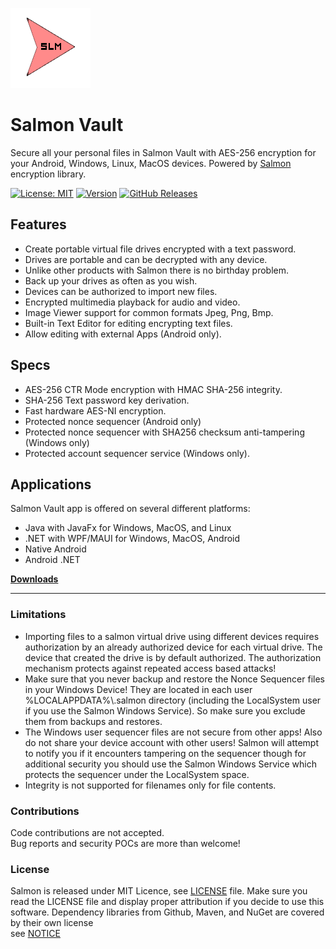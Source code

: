 ![alt text](https://github.com/mku11/Salmon-Vault/blob/wip/common/common-res/icons/logo.png)

# Salmon Vault
Secure all your personal files in Salmon Vault with AES-256 encryption for your Android, Windows, Linux, MacOS devices. 
Powered by [Salmon](https://github.com/mku11/Salmon-AES-CTR) encryption library.

[![License: MIT](https://img.shields.io/github/license/mku11/Salmon-Vault.svg)](LICENSE)
[![Version](https://img.shields.io/badge/version-2.0.0-blue)](https://github.com/mku11/Salmon-Vault/releases)
[![GitHub Releases](https://img.shields.io/github/downloads/mku11/Salmon-Vault/latest/total?logo=github)](https://github.com/mku11/Salmon-Vault/releases)

## Features
* Create portable virtual file drives encrypted with a text password.
* Drives are portable and can be decrypted with any device.
* Unlike other products with Salmon there is no birthday problem.
* Back up your drives as often as you wish.
* Devices can be authorized to import new files.
* Encrypted multimedia playback for audio and video.
* Image Viewer support for common formats Jpeg, Png, Bmp.
* Built-in Text Editor for editing encrypting text files.
* Allow editing with external Apps (Android only).

## Specs
* AES-256 CTR Mode encryption with HMAC SHA-256 integrity.
* SHA-256 Text password key derivation.
* Fast hardware AES-NI encryption.
* Protected nonce sequencer (Android only)
* Protected nonce sequencer with SHA256 checksum anti-tampering (Windows only)
* Protected account sequencer service (Windows only).

## Applications
Salmon Vault app is offered on several different platforms:  
* Java with JavaFx for Windows, MacOS, and Linux
* .NET with WPF/MAUI for Windows, MacOS, Android
* Native Android
* Android .NET

[**Downloads**](https://github.com/mku11/Salmon-Vault/releases)

---

### Limitations
* Importing files to a salmon virtual drive using different devices requires authorization by an already authorized device for each  virtual drive. The device that created the drive is by default authorized. The authorization mechanism protects against repeated access based attacks!
* Make sure that you never backup and restore the Nonce Sequencer files in your Windows Device! They are located in each user %LOCALAPPDATA%\\.salmon directory (including the LocalSystem user if you use the Salmon Windows Service). So make sure you exclude them from backups and restores.
* The Windows user sequencer files are not secure from other apps! Also do not share your device account with other users! Salmon will attempt to notify you if it encounters tampering on the sequencer though for additional security you should use the Salmon Windows Service which protects the sequencer under the LocalSystem space.
* Integrity is not supported for filenames only for file contents.

### Contributions
Code contributions are not accepted.  
Bug reports and security POCs are more than welcome!  
  
### License
Salmon is released under MIT Licence, see [LICENSE](https://github.com/mku11/Salmon-Vault/blob/main/LICENSE) file.
Make sure you read the LICENSE file and display proper attribution if you decide to use this software.
Dependency libraries from Github, Maven, and NuGet are covered by their own license  
see [NOTICE](https://github.com/mku11/Salmon-Vault/blob/main/LICENSE)  
